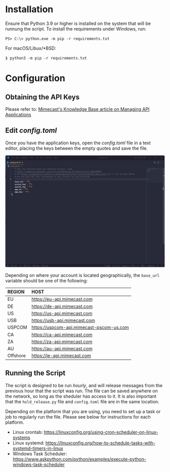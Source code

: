 # Installation
Ensure that Python 3.9 or higher is installed on the system that will be runnung the script. To install the requirements under Windows, run:
```
PS> C:\> python.exe -m pip -r requirements.txt
```

For macOS/Libux/*BSD:
```
$ python3 -m pip -r requirements.txt
```

# Configuration
## Obtaining the API Keys
Please refer to: [Mimecast's Knowledge Base article on Managing API Applications](https://community.mimecast.com/s/article/Managing-API-Applications-505230018)
## Edit _config.toml_
Once you have the application keys, open the _config.toml_ file in a text editor, placing the keys between the empty quotes and save the file.

![Editor showing an empty config.toml file](_images/006.png)

Depending on where your account is located geographically, the `base_url` variable should be one of the following:


|REGION|HOST|
| :--- | :--- |
|EU|https://eu-api.mimecast.com|
|DE|https://de-api.mimecast.com|
|US|https://us-api.mimecast.com|
|USB|https://usb-api.mimecast.com|
|USPCOM|https://uspcom-api.mimecast-pscom-us.com|
|CA|https://ca-api.mimecast.com|
|ZA|https://za-api.mimecast.com|
|AU|https://au-api.mimecast.com|
|Offshore|https://je-api.mimecast.com|

## Running the Script
The script is designed to be run *hourly*, and will release messages from the previous hour that the script was run. The file can be saved anywhere on the network, so long as the sheduler has access to it. It is also important that the `hold_release.py` file and `config.toml` file are in the same location.

Depending on the platform that you are using, you need to set up a task or job to regularly run the file. Please see below for instructions for each platform.

- Linux crontab: https://linuxconfig.org/using-cron-scheduler-on-linux-systems
- Linux systemd: https://linuxconfig.org/how-to-schedule-tasks-with-systemd-timers-in-linux
- Windows Task Scheduler: https://www.askpython.com/python/examples/execute-python-windows-task-scheduler
